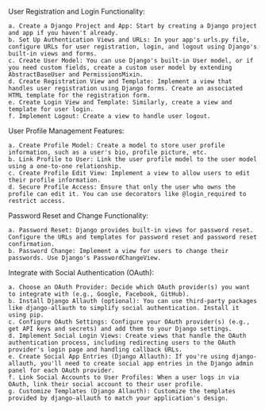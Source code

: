 User Registration and Login Functionality:

    a. Create a Django Project and App: Start by creating a Django project and app if you haven't already.
    b. Set Up Authentication Views and URLs: In your app's urls.py file, configure URLs for user registration, login, and logout using Django's built-in views and forms.
    c. Create User Model: You can use Django's built-in User model, or if you need custom fields, create a custom user model by extending AbstractBaseUser and PermissionsMixin.
    d. Create Registration View and Template: Implement a view that handles user registration using Django forms. Create an associated HTML template for the registration form.
    e. Create Login View and Template: Similarly, create a view and template for user login.
    f. Implement Logout: Create a view to handle user logout.

User Profile Management Features:

    a. Create Profile Model: Create a model to store user profile information, such as a user's bio, profile picture, etc.
    b. Link Profile to User: Link the user profile model to the user model using a one-to-one relationship.
    c. Create Profile Edit View: Implement a view to allow users to edit their profile information.
    d. Secure Profile Access: Ensure that only the user who owns the profile can edit it. You can use decorators like @login_required to restrict access.

Password Reset and Change Functionality:

    a. Password Reset: Django provides built-in views for password reset. Configure the URLs and templates for password reset and password reset confirmation.
    b. Password Change: Implement a view for users to change their passwords. Use Django's PasswordChangeView.

Integrate with Social Authentication (OAuth):

    a. Choose an OAuth Provider: Decide which OAuth provider(s) you want to integrate with (e.g., Google, Facebook, GitHub).
    b. Install Django Allauth (optional): You can use third-party packages like django-allauth to simplify social authentication. Install it using pip.
    c. Configure OAuth Settings: Configure your OAuth provider(s) (e.g., get API keys and secrets) and add them to your Django settings.
    d. Implement Social Login Views: Create views that handle the OAuth authentication process, including redirecting users to the OAuth provider's login page and handling callback URLs.
    e. Create Social App Entries (Django Allauth): If you're using django-allauth, you'll need to create social app entries in the Django admin panel for each OAuth provider.
    f. Link Social Accounts to User Profiles: When a user logs in via OAuth, link their social account to their user profile.
    g. Customize Templates (Django Allauth): Customize the templates provided by django-allauth to match your application's design.